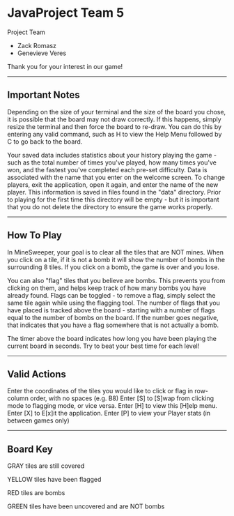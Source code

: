 # JavaProject Team 5

Project Team
* Zack Romasz
* Genevieve Veres


Thank you for your interest in our game!

----------------
Important Notes
----------------
	
Depending on the size of your terminal and the size of the board you chose, it is possible that the board may not draw
correctly. If this happens, simply resize the terminal and then force the board to re-draw. You can do this by entering
any valid command, such as H to view the Help Menu followed by C to go back to the board. 

	
Your saved data includes statistics about your history playing the game - such as the total number of times you've played, 
how many times you've won, and the fastest you've completed each pre-set difficulty. Data is associated with the 
name that you enter on the welcome screen. To change players, exit the application, open it again, and enter the name of 
the new player. This information is saved in files found in the "data" directory. Prior to playing for the first time this
directory will be empty - but it is important that you do not delete the directory to ensure the game works properly. 

	
-----------
How To Play
-----------

In MineSweeper, your goal is to clear all the tiles that are NOT mines.
When you click on a tile, if it is not a bomb it will show the number of bombs in the surrounding 8 tiles.
If you click on a bomb, the game is over and you lose.

You can also "flag" tiles that you believe are bombs. This prevents you from clicking on them, and
helps keep track of how many bombs you have already found. Flags can be toggled - to remove a flag,
simply select the same tile again while using the flagging tool. The number of flags that you have placed
is tracked above the board - starting with a number of flags equal to the number of bombs on the board.
If the number goes negative, that indicates that you have a flag somewhere that is not actually a bomb.

The timer above the board indicates how long you have been playing the current board in seconds.
Try to beat your best time for each level!

--------------
Valid Actions
--------------
Enter the coordinates of the tiles you would like to click or flag in row-column order, with no spaces (e.g. B8)
Enter [S] to [S]wap from clicking mode to flagging mode, or vice versa.
Enter [H] to view this [H]elp menu.
Enter [X] to E[x]it the application.
Enter [P] to view your Player stats (in between games only)

---------
Board Key
---------
GRAY tiles are still covered

YELLOW tiles have been flagged

RED tiles are bombs

GREEN tiles have been uncovered and are NOT bombs